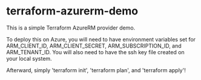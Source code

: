 # terraform-azurerm-demo
This is a simple Terraform AzureRM provider demo.

To deploy this on Azure, you will need to have environment variables set for
ARM_CLIENT_ID, ARM_CLIENT_SECRET, ARM_SUBSCRIPTION_ID, and ARM_TENANT_ID.
You will also need to have the ssh key file created on your local system.

Afterward, simply 'terraform init', 'terraform plan', and 'terraform apply'!
